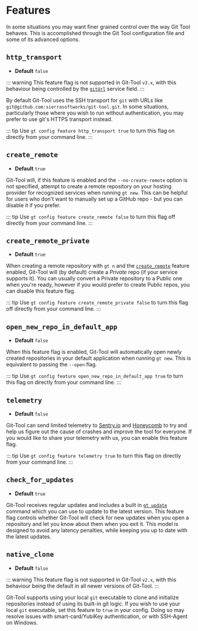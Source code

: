 # Features
In some situations you may want finer grained control over the way Git Tool behaves. This is accomplished through
the Git Tool configuration file and some of its advanced options.

## `http_transport` <Badge text="v1.2.19+"/> <Badge text="v3.x" type="warning" />
  - **Default** `false`

::: warning
This feature flag is not supported in Git-Tool `v3.x`, with this behaviour being controlled by the [`gitUrl`](./services.md#giturl) service field.
:::

By default Git-Tool uses the SSH transport for `git` with URLs like `git@github.com:sierrasoftworks/git-tool.git`.
In some situations, particularly those where you wish to run without authentication, you may prefer to use git's HTTPS transport
instead.

::: tip
Use `gt config feature http_transport true` to turn this flag on directly from your command line.
:::

## `create_remote` <Badge text="v1.0+"/>
 - **Default** `true`

Git-Tool will, if this feature is enabled and the `--no-create-remote` option is not specified, attempt to create
a remote repository on your hosting provider for recognized services when running `gt new`. This can be helpful
for users who don't want to manually set up a GitHub repo - but you can disable it if you prefer.

::: tip
Use `gt config feature create_remote false` to turn this flag off directly from your command line.
:::

## `create_remote_private` <Badge text="v2.0+"/>
 - **Default** `true`

When creating a remote repository with `gt n` and the [`create_remote`](#create-remote) feature enabled,
Git-Tool will (by default) create a *Private* repo (if your service supports it). You can usually convert
a Private repository to a Public one when you're ready, however if you would prefer to create Public repos,
you can disable this feature flag.

::: tip
Use `gt config feature create_remote_private false` to turn this flag off directly from your command line.
:::

## `open_new_repo_in_default_app` <Badge text="v2.1.1+"/>
 - **Default** `false`

When this feature flag is enabled, Git-Tool will automatically open newly created repositories in your
default application when running `gt new`. This is equivalent to passing the `--open` flag.

::: tip
Use `gt config feature open_new_repo_in_default_app true` to turn this flag on directly from your command line.
:::

## `telemetry` <Badge text="v2.1.21+"/>
 - **Default** `false`

Git-Tool can send limited telemetry to [Sentry.io](https://sentry.io) and [Honeycomb](https://honeycomb.io) 
to try and help us figure out the cause of crashes and improve the tool for everyone. If you would like to
share your telemetry with us, you can enable this feature flag.

::: tip
Use `gt config feature telemetry true` to turn this flag on directly from your command line.
:::

## `check_for_updates` <Badge text="v3.2+"/>
  - **Default** `true`

Git-Tool receives regular updates and includes a built in [`gt update`](./commands/setup.md#update) command
which you can use to update to the latest version. This feature flag controls whether Git-Tool will check
for new updates when you open a repository and let you know about them when you exit it. This model is
designed to avoid any latency penalties, while keeping you up to date with the latest updates.

## `native_clone` <Badge text="v1.2.18+" /> <Badge text="v2.0+" type="warning"/>
 - **Default** `false`

::: warning
This feature flag is not supported in Git-Tool `v2.x`, with this behaviour being the default in all newer versions of Git-Tool.
:::

Git-Tool supports using your local `git` executable to clone and initialize repositories instead of using its built-in git logic.
If you wish to use your local `git` executable, set this feature to `true` in your config. Doing so may resolve
issues with smart-card/YubiKey authentication, or with SSH-Agent on Windows.